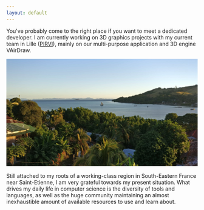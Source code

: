 ```yaml
---
layout: default
---
```


You've probably come to the right place if you want to meet a dedicated developer. I am currently working on 3D graphics projects with my current team in Lille ([PIRVI](http://cristal.univ-lille.fr/pirvi/pages/presentation/)), mainly on our multi-purpose application and 3D engine VAirDraw.

![Hellville harbour, in Madagascar](assets/img/hellville.jpg)

Still attached to my roots of a working-class region in South-Eastern France near Saint-Etienne, I am very grateful towards my present situation. What drives my daily life in computer science is the diversity of tools and languages, as well as the huge community maintaining an almost inexhaustible amount of available resources to use and learn about.